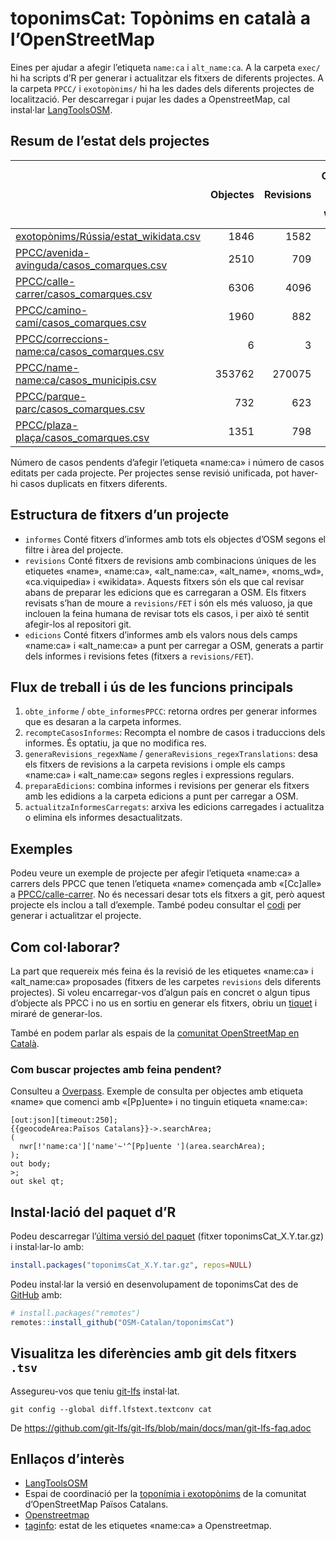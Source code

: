 
<!-- README.md is generated from README.Rmd. Please edit that file & devtools::build_readme() -->

# toponimsCat: Topònims en català a l’OpenStreetMap

<!-- badges: start -->
<!-- badges: end -->

Eines per ajudar a afegir l’etiqueta `name:ca` i `alt_name:ca`. A la
carpeta `exec/` hi ha scripts d’R per generar i actualitzar els fitxers
de diferents projectes. A la carpeta `PPCC/` i `exotopònims/` hi ha les
dades dels diferents projectes de localització. Per descarregar i pujar
les dades a OpenstreetMap, cal instal·lar
[LangToolsOSM](https://github.com/OSM-Catalan/LangToolsOSM).

## Resum de l’estat dels projectes

|                                                                                                                                                   | Objectes | Revisions | Objectes amb nom de wikidata | Revisions amb nom de wikidata | Objectes editats | Revisions editades | Objectes amb nom de wikidata editats | Revisions amb nom de wikidata editades |
|:--------------------------------------------------------------------------------------------------------------------------------------------------|---------:|----------:|-----------------------------:|------------------------------:|-----------------:|-------------------:|-------------------------------------:|---------------------------------------:|
| [exotopònims/Rússia/estat_wikidata.csv](https://github.com/OSM-Catalan/toponimsCat/blob/main/exotopònims/Rússia/estat_wikidata.csv)               |     1846 |      1582 |                         1846 |                          1582 |             1735 |               1196 |                                 1735 |                                   1196 |
| [PPCC/avenida-avinguda/casos_comarques.csv](https://github.com/OSM-Catalan/toponimsCat/blob/main/PPCC/avenida-avinguda/casos_comarques.csv)       |     2510 |       709 |                            2 |                             2 |              947 |                227 |                                    0 |                                      0 |
| [PPCC/calle-carrer/casos_comarques.csv](https://github.com/OSM-Catalan/toponimsCat/blob/main/PPCC/calle-carrer/casos_comarques.csv)               |     6306 |      4096 |                            0 |                             0 |            12461 |               7393 |                                    0 |                                      0 |
| [PPCC/camino-camí/casos_comarques.csv](https://github.com/OSM-Catalan/toponimsCat/blob/main/PPCC/camino-camí/casos_comarques.csv)                 |     1960 |       882 |                            0 |                             0 |              101 |                 61 |                                    0 |                                      0 |
| [PPCC/correccions-name:ca/casos_comarques.csv](https://github.com/OSM-Catalan/toponimsCat/blob/main/PPCC/correccions-name:ca/casos_comarques.csv) |        6 |         3 |                            0 |                             0 |              224 |                129 |                                    1 |                                      1 |
| [PPCC/name-name:ca/casos_municipis.csv](https://github.com/OSM-Catalan/toponimsCat/blob/main/PPCC/name-name:ca/casos_municipis.csv)               |   353762 |    270075 |                         3292 |                          2940 |           441694 |             235802 |                                 4653 |                                   2474 |
| [PPCC/parque-parc/casos_comarques.csv](https://github.com/OSM-Catalan/toponimsCat/blob/main/PPCC/parque-parc/casos_comarques.csv)                 |      732 |       623 |                            1 |                             1 |               37 |                 34 |                                    0 |                                      0 |
| [PPCC/plaza-plaça/casos_comarques.csv](https://github.com/OSM-Catalan/toponimsCat/blob/main/PPCC/plaza-plaça/casos_comarques.csv)                 |     1351 |       798 |                            3 |                             3 |              343 |                192 |                                    0 |                                      0 |

Número de casos pendents d’afegir l’etiqueta «name:ca» i número de casos
editats per cada projecte. Per projectes sense revisió unificada, pot
haver-hi casos duplicats en fitxers diferents.

## Estructura de fitxers d’un projecte

- `informes` Conté fitxers d’informes amb tots els objectes d’OSM segons
  el filtre i àrea del projecte.
- `revisions` Conté fitxers de revisions amb combinacions úniques de les
  etiquetes «name», «name:ca», «alt_name:ca», «alt_name», «noms_wd»,
  «ca.viquipedia» i «wikidata». Aquests fitxers són els que cal revisar
  abans de preparar les edicions que es carregaran a OSM. Els fitxers
  revisats s’han de moure a `revisions/FET` i són els més valuoso, ja
  que inclouen la feina humana de revisar tots els casos, i per això té
  sentit afegir-los al repositori git.
- `edicions` Conté fitxers d’informes amb els valors nous dels camps
  «name:ca» i «alt_name:ca» a punt per carregar a OSM, generats a partir
  dels informes i revisions fetes (fitxers a `revisions/FET`).

## Flux de treball i ús de les funcions principals

1.  `obte_informe` / `obte_informesPPCC`: retorna ordres per generar
    informes que es desaran a la carpeta informes.
2.  `recompteCasosInformes`: Recompta el nombre de casos i traduccions
    dels informes. És optatiu, ja que no modifica res.
3.  `generaRevisions_regexName` / `generaRevisions_regexTranslations`:
    desa els fitxers de revisions a la carpeta revisions i omple els
    camps «name:ca» i «alt_name:ca» segons regles i expressions
    regulars.
4.  `preparaEdicions`: combina informes i revisions per generar els
    fitxers amb les edidions a la carpeta edicions a punt per carregar a
    OSM.
5.  `actualitzaInformesCarregats`: arxiva les edicions carregades i
    actualitza o elimina els informes desactualitzats.

## Exemples

Podeu veure un exemple de projecte per afegir l’etiqueta «name:ca» a
carrers dels PPCC que tenen l’etiqueta «name» començada amb «\[Cc\]alle»
a
[PPCC/calle-carrer](https://github.com/OSM-Catalan/toponimsCat/tree/main/PPCC/calle-carrer).
No és necessari desar tots els fitxers a git, però aquest projecte els
inclou a tall d’exemple. També podeu consultar el
[codi](https://github.com/OSM-Catalan/toponimsCat/blob/main/exec/projecte-PPCC_calle-carrer.r)
per generar i actualitzar el projecte.

## Com col·laborar?

La part que requereix més feina és la revisió de les etiquetes «name:ca»
i «alt_name:ca» proposades (fitxers de les carpetes `revisions` dels
diferents projectes). Si voleu encarregar-vos d’algun país en concret o
algun tipus d’objecte als PPCC i no us en sortiu en generar els fitxers,
obriu un [tiquet](https://github.com/OSM-Catalan/toponimsCat/issues) i
miraré de generar-los.

També en podem parlar als espais de la [comunitat OpenStreetMap en
Català](https://wiki.openstreetmap.org/wiki/WikiProject_Catalan#Canals_de_comunicaci%C3%B3_i_mitjans_de_difusi%C3%B3).

### Com buscar projectes amb feina pendent?

Consulteu a
[Overpass](https://www.overpass-turbo.eu/?Q=%5Bout%3Ajson%5D%5Btimeout%3A250%5D%3B%0A%7B%7BgeocodeArea%3APa%C3%AFsos%20Catalans%7D%7D-%3E.searchArea%3B%0A(%0A%20%20nwr%5B!'name%3Aca'%5D%5B'name'~'%5E%5BPp%5Duente%20'%5D(area.searchArea)%3B%0A)%3B%0Aout%20body%3B%0A%3E%3B%0Aout%20skel%20qt%3B&C=40.41768;0.8844;7).
Exemple de consulta per objectes amb etiqueta «name» que comenci amb
«\[Pp\]uente» i no tinguin etiqueta «name:ca»:

    [out:json][timeout:250];
    {{geocodeArea:Països Catalans}}->.searchArea;
    (
      nwr[!'name:ca']['name'~'^[Pp]uente '](area.searchArea);
    );
    out body;
    >;
    out skel qt;

## Instal·lació del paquet d’R

Podeu descarregar l’[última versió del
paquet](https://github.com/OSM-Catalan/toponimsCat/releases/latest)
(fitxer toponimsCat_X.Y.tar.gz) i instal·lar-lo amb:

``` r
install.packages("toponimsCat_X.Y.tar.gz", repos=NULL)
```

Podeu instal·lar la versió en desenvolupament de toponimsCat des de
[GitHub](https://github.com/) amb:

``` r
# install.packages("remotes")
remotes::install_github("OSM-Catalan/toponimsCat")
```

## Visualitza les diferències amb git dels fitxers `.tsv`

Assegureu-vos que teniu [git-lfs](https://git-lfs.com) instal·lat.

    git config --global diff.lfstext.textconv cat

De
<https://github.com/git-lfs/git-lfs/blob/main/docs/man/git-lfs-faq.adoc>

## Enllaços d’interès

- [LangToolsOSM](https://github.com/OSM-Catalan/LangToolsOSM)
- Espai de coordinació per la [toponímia i
  exotopònims](https://wiki.openstreetmap.org/wiki/WikiProject_Catalan/Topon%C3%ADmia_i_exotop%C3%B2nims)
  de la comunitat d’OpenStreetMap Països Catalans.
- [Openstreetmap](https://openstreetmap.org)
- [taginfo](https://taginfo.openstreetmap.org/keys/name:ca): estat de
  les etiquetes «name:ca» a Openstreetmap.

